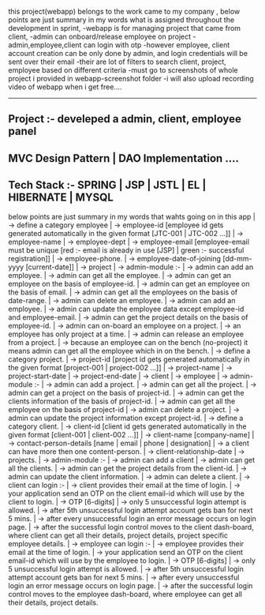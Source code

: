 
this project(webapp) belongs to the work came to my company , below points are just summary in my words what is assigned throughout the development in sprint,
-webapp is for managing project that came from client,
-admin can onboard/release employee on project
-admin,employee,client can login with otp
-however employee, client account creation can be only done by admin, and login credentials will be sent over their email
-their are lot of filters to search client, project, employee based on different criteria
-must go to screenshots of whole project i provided in webapp-screenshot folder
-i will also upload recording video of webapp when i get free....

---------------------------------------------------
Project :- develeped a admin, client, employee panel 
--------------------------------------------------
MVC Design Pattern | DAO Implementation ....
--------------------------------------------------
Tech Stack :-   SPRING | JSP | JSTL | EL | HIBERNATE | MYSQL
--------------------------------------------------


below points are just summary in my words that wahts going on in this app
	| -> define a category employee 
		| -> employee-id [employee id gets generated automatically in the given format [JTC-001 | JTC-002 ...]]
		| -> employee-name
		| -> employee-dept
		| -> employee-email [employee-email must be unique [red :- email is already in use [JSP] | green :- successful registration]]
		| -> employee-phone. 
		| -> employee-date-of-joining [dd-mm-yyyy [current-date]]
		| -> project
	| -> admin-module :- 
		| -> admin can add an employee. 
		| -> admin can get all the employee.
		| -> admin can get an employee on the basis of employee-id.
		| -> admin can get an employee on the basis of email.
		| -> admin can get all the employees on the basis of date-range. 
		| -> admin can delete an employee.
		| -> admin can add an employee.
		| -> admin can update the employee data except employee-id and employee-email.
		| -> admin can get the project details on the basis of employee-id.
		| -> admin can on-board an employee on a project.
			| -> an employee has only project at a time.
		| -> admin can release an employee from a project. 
		| -> because an employee can on the bench (no-project) it means admin can get all the employee which in on the bench. 
	| -> define a category project.
		| -> project-id [project id gets generated automatically in the given format [project-001 | project-002 ...]]
		| -> project-name 
		| -> project-start-date
		| -> project-end-date
		| -> client
		| -> employee
	| -> admin-module :- 
		| -> admin can add a project. 
		| -> admin can get all the project.
		| -> admin can get a project on the basis of project-id.
		| -> admin can get the clients information of the basis of project-id.
		| -> admin can get all the employee on the basis of project-id
		| -> admin can delete a project.
		| -> admin can update the project information except project-id.
	| -> define a category client.
		| -> client-id [client id gets generated automatically in the given format [client-001 | client-002 ...]]
		| -> client-name [company-name] 
		| -> contact-person-details [name | email | phone | designation]
			| -> a client can have more then one content-person.
		| -> client-relationship-date
		| -> projects.
	| -> admin-module :- 
		| -> admin can add a client
		| -> admin can get all the clients.
		| -> admin can get the project details from the client-id.
		| -> admin can update the client information.
		| -> admin can delete a client. 
	| -> client can login :- 
		| -> client provides their email at the time of login.
		| -> your application send an OTP on the client email-id which will use by the client to login.
		| -> OTP [6-digits]
		| -> only 5 unsuccessful login attempt is allowed.
		| -> after 5th unsuccessful login attempt account gets ban for next 5 mins.
		| -> after every unsuccessful login an error message occurs on login page. 
		| -> after the successful login control moves to the client dash-board, where client can get all their details, project details, project specific employee  details.
	| -> employee can login :- 
		| -> employee provides their email at the time of login.
		| -> your application send an OTP on the client email-id which will use by the employee to login.
		| -> OTP [6-digits]
		| -> only 5 unsuccessful login attempt is allowed.
		| -> after 5th unsuccessful login attempt account gets ban for next 5 mins.
		| -> after every unsuccessful login an error message occurs on login page. 
		| -> after the successful login control moves to the employee dash-board, where employee can get all their details, project details.

